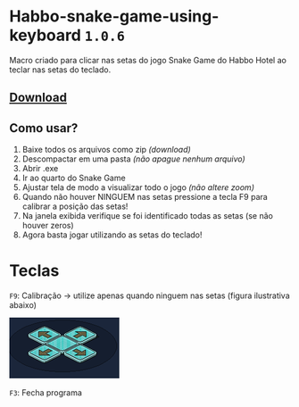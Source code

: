 # Habbo-snake-game-using-keyboard `1.0.6`
Macro criado para clicar nas setas do jogo Snake Game do Habbo Hotel ao teclar nas setas do teclado.

## [Download](https://github.com/gabm8/Habbo-snake-game-using-keyboard/archive/refs/heads/main.zip)

## Como usar?
1. Baixe todos os arquivos como zip *(download)*
2. Descompactar em uma pasta *(não apague nenhum arquivo)*
3. Abrir .exe
4. Ir ao quarto do Snake Game
5. Ajustar tela de modo a visualizar todo o jogo *(não altere zoom)*
6. Quando não houver NINGUEM nas setas pressione a tecla F9 para calibrar a posição das setas!
7. Na janela exibida verifique se foi identificado todas as setas (se não houver zeros)
8. Agora basta jogar utilizando as setas do teclado!

# Teclas
`F9`: Calibração -> utilize apenas quando ninguem nas setas (figura ilustrativa abaixo)

![Pressione F9 appenas quando estiver assim no quarto](https://github.com/gabm8/Habbo-snake-game-using-keyboard/blob/main/todas_setas.png?raw=true)

`F3`: Fecha programa
